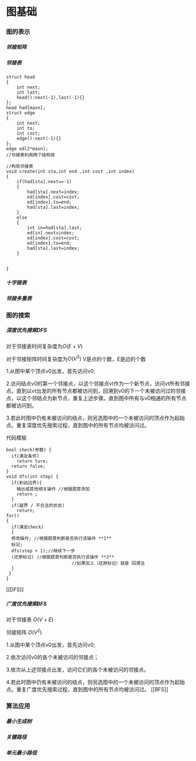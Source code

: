 #  图基础

### 图的表示

##### 邻接矩阵

##### 邻接表

```
struct head
{
    int next;
    int last;
    head():next(-1),last(-1){}
};
head had[maxn];
struct edge
{
    int next;
    int to;
    int cost;
    edge():next(-1){}
};
edge ed[2*maxn];
//邻接表利用两个结构体
```

```
//构筑邻接表
void create(int sta,int end ,int cost ,int index)
{
    if(had[sta].next==-1)
    {
        had[sta].next=index;
        ed[index].cost=cost;
        ed[index].to=end;
        had[sta].last=index;
    }
    else
    {
        int in=had[sta].last;
        ed[in].next=index;
        ed[index].cost=cost;
        ed[index].to=end;
        had[sta].last=index;
    }

    
}
```



##### 十字链表

##### 邻接多重表

### 图的搜索

##### 深度优先搜索DFS

对于邻接表时间复杂度为$O(E+V)$

对于邻接矩阵时间复杂度为$O(V^2)$ V是点的个数，E是边的个数

1.从图中某个顶点v0出发，首先访问v0; 

2.访问结点v0的第一个邻接点，以这个邻接点vt作为一个新节点，访问vt所有邻接点。直到以vt出发的所有节点都被访问到，回溯到v0的下一个未被访问过的邻接点，以这个邻结点为新节点，重复上述步骤。直到图中所有与v0相通的所有节点都被访问到。

3.若此时图中仍有未被访问的结点，则另选图中的一个未被访问的顶点作为起始点。重复深度优先搜索过程，直到图中的所有节点均被访问过。



代码模板

```
bool check(参数) {
  if(满足条件)
    return ture;
  return false;
}
void dfs(int step) {
  if(到达边界){
    输出或其他相关操作 //根据题意添加
    return ;
  }
  if(越界 / 不合法的状态)
    return;
for() 
{
  if(满足check) 
  {
  修改操作; //根据题意判断是否执行该操作 **1**
  标记;
  dfs(step + 1);//继续下一步
  (还原标记) //根据题意判断是否执行该操作 **2**
                         //如果加上（还原标记）就是 回溯法 
  }
 }
}

```

[[DFS]]

##### 广度优先搜索BFS

对于邻接表 $O(V+E)$ 

邻接矩阵  $O(V^2)$ 

1.从图中某个顶点v0出发，首先访问v0;

2.依次访问v0的各个未被访问的邻接点；

3.依次从上述邻接点出发，访问它们的各个未被访问的邻接点。

4.若此时图中仍有未被访问的结点，则另选图中的一个未被访问的顶点作为起始点。重复广度优先搜索过程，直到图中的所有节点均被访问过。
[[BFS]]

### 算法应用

##### 最小生成树

##### 关键路径

##### 单元最小路径